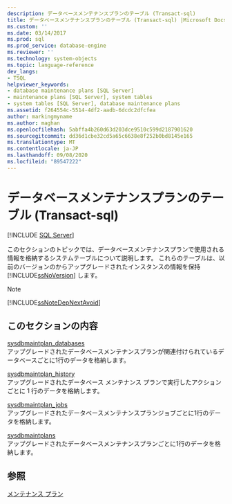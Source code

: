 ```yaml
---
description: データベースメンテナンスプランのテーブル (Transact-sql)
title: データベースメンテナンスプランのテーブル (Transact-sql) |Microsoft Docs
ms.custom: ''
ms.date: 03/14/2017
ms.prod: sql
ms.prod_service: database-engine
ms.reviewer: ''
ms.technology: system-objects
ms.topic: language-reference
dev_langs:
- TSQL
helpviewer_keywords:
- database maintenance plans [SQL Server]
- maintenance plans [SQL Server], system tables
- system tables [SQL Server], database maintenance plans
ms.assetid: f264554c-5514-4df2-aadb-6dcdc2dfcfea
author: markingmyname
ms.author: maghan
ms.openlocfilehash: 5abffa4b260d63d203dce9510c599d2187901620
ms.sourcegitcommit: dd36d1cbe32cd5a65c6638e8f252b0bd8145e165
ms.translationtype: MT
ms.contentlocale: ja-JP
ms.lasthandoff: 09/08/2020
ms.locfileid: "89547222"
---
```

# <a name="database-maintenance-plan-tables-transact-sql"></a>データベースメンテナンスプランのテーブル (Transact-sql)
[!INCLUDE [SQL Server](../../includes/applies-to-version/sqlserver.md)]

  このセクションのトピックでは、データベースメンテナンスプランで使用される情報を格納するシステムテーブルについて説明します。 これらのテーブルは、以前のバージョンのからアップグレードされたインスタンスの情報を保持 [!INCLUDE[ssNoVersion](../../includes/ssnoversion-md.md)] します。  
  
> [!NOTE]  
>  [!INCLUDE[ssNoteDepNextAvoid](../../includes/ssnotedepnextavoid-md.md)]  
  
## <a name="in-this-section"></a>このセクションの内容  
 [sysdbmaintplan_databases](../../relational-databases/system-tables/sysdbmaintplan-databases-transact-sql.md)  
 アップグレードされたデータベースメンテナンスプランが関連付けられているデータベースごとに1行のデータを格納します。  
  
 [sysdbmaintplan_history](../../relational-databases/system-tables/sysdbmaintplan-history-transact-sql.md)  
 アップグレードされたデータベース メンテナンス プランで実行したアクションごとに 1 行のデータを格納します。  
  
 [sysdbmaintplan_jobs](../../relational-databases/system-tables/sysdbmaintplan-jobs-transact-sql.md)  
 アップグレードされたデータベースメンテナンスプランジョブごとに1行のデータを格納します。  
  
 [sysdbmaintplans](../../relational-databases/system-tables/sysdbmaintplans-transact-sql.md)  
 アップグレードされたデータベースメンテナンスプランごとに1行のデータを格納します。  
  
## <a name="see-also"></a>参照  
 [メンテナンス プラン](../../relational-databases/maintenance-plans/maintenance-plans.md)  
  
  
